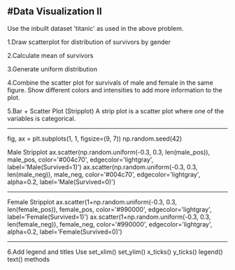#Data Visualization II
---
Use the inbuilt dataset 'titanic' as used in the above problem. 

1.Draw scatterplot for distribution of survivors by gender

2.Calculate mean of survivors

3.Generate uniform distribution

4.Combine the scatter plot for survivals of male and female in the same figure. Show different colors and intensities to add more information to the plot. 


5.Bar + Scatter Plot (Stripplot)
A strip plot is a scatter plot where one of the variables is categorical.

---
fig, ax = plt.subplots(1, 1, figsize=(9, 7))
np.random.seed(42)

Male Stripplot
ax.scatter(np.random.uniform(-0.3, 0.3, len(male_pos)), male_pos, color='#004c70', edgecolor='lightgray', label='Male(Survived=1)')
ax.scatter(np.random.uniform(-0.3, 0.3, len(male_neg)), male_neg, color='#004c70', edgecolor='lightgray', alpha=0.2, label='Male(Survived=0)')

---

Female Stripplot
ax.scatter(1+np.random.uniform(-0.3, 0.3, len(female_pos)), female_pos, color='#990000', edgecolor='lightgray', label='Female(Survived=1)')
ax.scatter(1+np.random.uniform(-0.3, 0.3, len(female_neg)), female_neg, color='#990000', edgecolor='lightgray', alpha=0.2, label='Female(Survived=0)')

---

6.Add legend and titles
Use set_xlim()
set_ylim()
x_ticks()
y_ticks()
legend()
text()   methods
